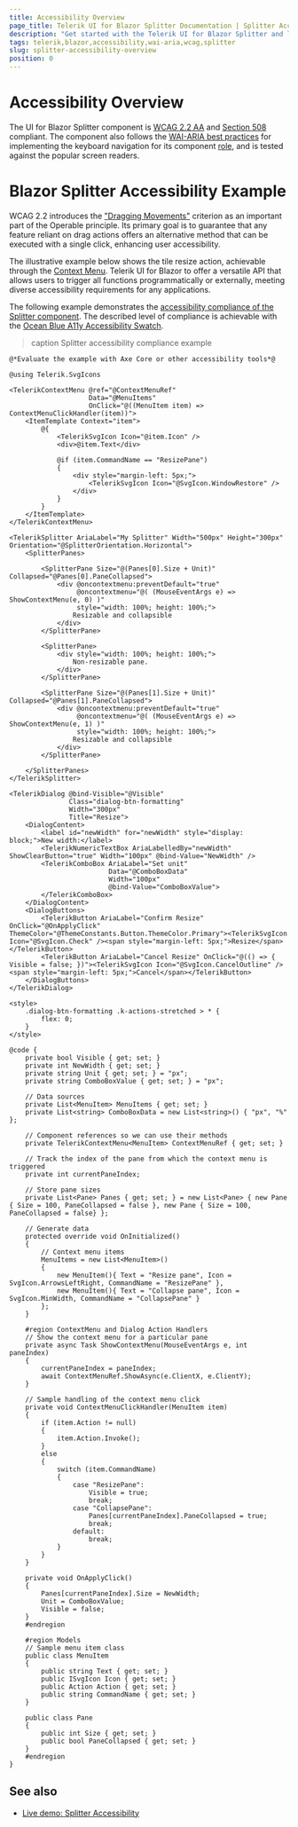 ```yaml
---
title: Accessibility Overview
page_title: Telerik UI for Blazor Splitter Documentation | Splitter Accessibility Overview
description: "Get started with the Telerik UI for Blazor Splitter and learn about its accessibility support for WAI-ARIA, Section 508, and WCAG 2.2."
tags: telerik,blazor,accessibility,wai-aria,wcag,splitter
slug: splitter-accessibility-overview
position: 0
---
```


# Accessibility Overview

The UI for Blazor Splitter component is <a href="https://www.w3.org/TR/WCAG22" target="_blank">WCAG 2.2 AA</a> and <a href="https://www.section508.gov" target="_blank">Section 508</a> compliant. The component also follows the <a href="https://www.w3.org/WAI/ARIA/apg/" target="_blank">WAI-ARIA best practices</a> for implementing the keyboard navigation for its component <a href="https://www.w3.org/TR/wai-aria/#roles" target="_blank">role</a>, and is tested against the popular screen readers.

# Blazor Splitter Accessibility Example

WCAG 2.2 introduces the <a href="https://www.w3.org/WAI/WCAG22/Understanding/dragging-movements" target="_blank">"Dragging Movements"</a> criterion as an important part of the Operable principle. Its primary goal is to guarantee that any feature reliant on drag actions offers an alternative method that can be executed with a single click, enhancing user accessibility.

The illustrative example below shows the tile resize action, achievable through the [Context Menu](slug:contextmenu-overview). Telerik UI for Blazor to offer a versatile API that allows users to trigger all functions programmatically or externally, meeting diverse accessibility requirements for any applications.

The following example demonstrates the [accessibility compliance of the Splitter component](slug:splitter-wai-aria-support). The described level of compliance is achievable with the [Ocean Blue A11y Accessibility Swatch](slug:accessibility-overview#color-contrast).

>caption Splitter accessibility compliance example

````RAZOR
@*Evaluate the example with Axe Core or other accessibility tools*@

@using Telerik.SvgIcons

<TelerikContextMenu @ref="@ContextMenuRef"
                    Data="@MenuItems"
                    OnClick="@((MenuItem item) => ContextMenuClickHandler(item))">
    <ItemTemplate Context="item">
        @{
            <TelerikSvgIcon Icon="@item.Icon" />
            <div>@item.Text</div>

            @if (item.CommandName == "ResizePane")
            {
                <div style="margin-left: 5px;">
                    <TelerikSvgIcon Icon="@SvgIcon.WindowRestore" />
                </div>
            }
        }
    </ItemTemplate>
</TelerikContextMenu>

<TelerikSplitter AriaLabel="My Splitter" Width="500px" Height="300px" Orientation="@SplitterOrientation.Horizontal">
    <SplitterPanes>

        <SplitterPane Size="@(Panes[0].Size + Unit)" Collapsed="@Panes[0].PaneCollapsed">
            <div @oncontextmenu:preventDefault="true"
                 @oncontextmenu="@( (MouseEventArgs e) => ShowContextMenu(e, 0) )"
                 style="width: 100%; height: 100%;">
                Resizable and collapsible
            </div>
        </SplitterPane>

        <SplitterPane>
            <div style="width: 100%; height: 100%;">
                Non-resizable pane.
            </div>
        </SplitterPane>

        <SplitterPane Size="@(Panes[1].Size + Unit)" Collapsed="@Panes[1].PaneCollapsed">
            <div @oncontextmenu:preventDefault="true"
                 @oncontextmenu="@( (MouseEventArgs e) => ShowContextMenu(e, 1) )"
                 style="width: 100%; height: 100%;">
                Resizable and collapsible
            </div>
        </SplitterPane>

    </SplitterPanes>
</TelerikSplitter>

<TelerikDialog @bind-Visible="@Visible"
               Class="dialog-btn-formatting"
               Width="300px"
               Title="Resize">
    <DialogContent>
        <label id="newWidth" for="newWidth" style="display: block;">New width:</label>
        <TelerikNumericTextBox AriaLabelledBy="newWidth" ShowClearButton="true" Width="100px" @bind-Value="NewWidth" />
        <TelerikComboBox AriaLabel="Set unit"
                         Data="@ComboBoxData"
                         Width="100px"
                         @bind-Value="ComboBoxValue">
        </TelerikComboBox>
    </DialogContent>
    <DialogButtons>
        <TelerikButton AriaLabel="Confirm Resize" OnClick="@OnApplyClick" ThemeColor="@ThemeConstants.Button.ThemeColor.Primary"><TelerikSvgIcon Icon="@SvgIcon.Check" /><span style="margin-left: 5px;">Resize</span></TelerikButton>
        <TelerikButton AriaLabel="Cancel Resize" OnClick="@(() => { Visible = false; })"><TelerikSvgIcon Icon="@SvgIcon.CancelOutline" /><span style="margin-left: 5px;">Cancel</span></TelerikButton>
    </DialogButtons>
</TelerikDialog>

<style>
    .dialog-btn-formatting .k-actions-stretched > * {
        flex: 0;
    }
</style>

@code {
    private bool Visible { get; set; }
    private int NewWidth { get; set; }
    private string Unit { get; set; } = "px";
    private string ComboBoxValue { get; set; } = "px";

    // Data sources
    private List<MenuItem> MenuItems { get; set; }
    private List<string> ComboBoxData = new List<string>() { "px", "%" };

    // Component references so we can use their methods
    private TelerikContextMenu<MenuItem> ContextMenuRef { get; set; }

    // Track the index of the pane from which the context menu is triggered
    private int currentPaneIndex;

    // Store pane sizes
    private List<Pane> Panes { get; set; } = new List<Pane> { new Pane { Size = 100, PaneCollapsed = false }, new Pane { Size = 100, PaneCollapsed = false} };

    // Generate data
    protected override void OnInitialized()
    {
        // Context menu items
        MenuItems = new List<MenuItem>()
        {
            new MenuItem(){ Text = "Resize pane", Icon = SvgIcon.ArrowsLeftRight, CommandName = "ResizePane" },
            new MenuItem(){ Text = "Collapse pane", Icon = SvgIcon.MinWidth, CommandName = "CollapsePane" }
        };
    }

    #region ContextMenu and Dialog Action Handlers
    // Show the context menu for a particular pane
    private async Task ShowContextMenu(MouseEventArgs e, int paneIndex)
    {
        currentPaneIndex = paneIndex;
        await ContextMenuRef.ShowAsync(e.ClientX, e.ClientY);
    }

    // Sample handling of the context menu click
    private void ContextMenuClickHandler(MenuItem item)
    {
        if (item.Action != null)
        {
            item.Action.Invoke();
        }
        else
        {
            switch (item.CommandName)
            {
                case "ResizePane":
                    Visible = true;
                    break;
                case "CollapsePane":
                    Panes[currentPaneIndex].PaneCollapsed = true;
                    break;
                default:
                    break;
            }
        }
    }

    private void OnApplyClick()
    {
        Panes[currentPaneIndex].Size = NewWidth;
        Unit = ComboBoxValue;
        Visible = false;
    }
    #endregion

    #region Models
    // Sample menu item class
    public class MenuItem
    {
        public string Text { get; set; }
        public ISvgIcon Icon { get; set; }
        public Action Action { get; set; }
        public string CommandName { get; set; }
    }
    
    public class Pane
    {
        public int Size { get; set; }
        public bool PaneCollapsed { get; set; }
    }
    #endregion
}
````

## See also
 * [Live demo: Splitter Accessibility](https://demos.telerik.com/blazor-ui/splitter/keyboard-navigation)